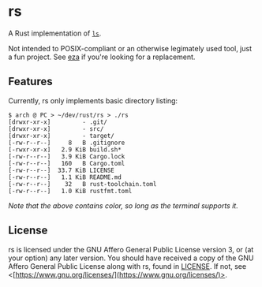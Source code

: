 # rs

A Rust implementation of [`ls`](https://pubs.opengroup.org/onlinepubs/9699919799/utilities/ls.html).

Not intended to POSIX-compliant or an otherwise legimately used tool, just a fun project. See [eza](https://github.com/eza-community/eza) if you're looking for a replacement.

## Features

Currently, rs only implements basic directory listing:
```
$ arch @ PC > ~/dev/rust/rs > ./rs
[drwxr-xr-x]         - .git/
[drwxr-xr-x]         - src/
[drwxr-xr-x]         - target/
[-rw-r--r--]     8   B .gitignore
[-rwxr-xr-x]   2.9 KiB build.sh*
[-rw-r--r--]   3.9 KiB Cargo.lock
[-rw-r--r--]   160   B Cargo.toml
[-rw-r--r--]  33.7 KiB LICENSE
[-rw-r--r--]   1.1 KiB README.md
[-rw-r--r--]    32   B rust-toolchain.toml
[-rw-r--r--]   1.0 KiB rustfmt.toml
```
*Note that the above contains color, so long as the terminal supports it.*

## License

rs is licensed under the GNU Affero General Public License version 3, or (at your option) any later version. You should have received a copy of the GNU Affero General Public License along with rs, found in [LICENSE](./LICENSE). If not, see <[https://www.gnu.org/licenses/](https://www.gnu.org/licenses/)>.
